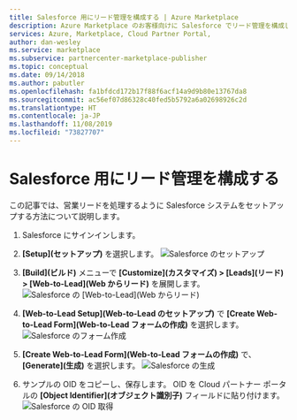 ```yaml
---
title: Salesforce 用にリード管理を構成する | Azure Marketplace
description: Azure Marketplace のお客様向けに Salesforce でリード管理を構成します。
services: Azure, Marketplace, Cloud Partner Portal,
author: dan-wesley
ms.service: marketplace
ms.subservice: partnercenter-marketplace-publisher
ms.topic: conceptual
ms.date: 09/14/2018
ms.author: pabutler
ms.openlocfilehash: fa1bfdcd172b17f88f6acf14a9d9b80e13767da8
ms.sourcegitcommit: ac56ef07d86328c40fed5b5792a6a02698926c2d
ms.translationtype: HT
ms.contentlocale: ja-JP
ms.lasthandoff: 11/08/2019
ms.locfileid: "73827707"
---
```

# <a name="configure-lead-management-for-salesforce"></a>Salesforce 用にリード管理を構成する

この記事では、営業リードを処理するように Salesforce システムをセットアップする方法について説明します。

1. Salesforce にサインインします。
2. **[Setup]\(セットアップ\)** を選択します。
    ![Salesforce のセットアップ](./media/cloud-partner-portal-lead-management-instructions-salesforce/salesforce1.png)

3. **[Build]\(ビルド\)** メニューで **[Customize]\(カスタマイズ\) > [Leads]\(リード\) > [Web-to-Lead]\(Web からリード\)** を展開します。
    ![Salesforce の [Web-to-Lead]\(Web からリード\)](./media/cloud-partner-portal-lead-management-instructions-salesforce/salesforce2.png)

4. **[Web-to-Lead Setup]\(Web-to-Lead のセットアップ\)** で **[Create Web-to-Lead Form]\(Web-to-Lead フォームの作成\)** を選択します。
    ![Salesforce のフォーム作成](./media/cloud-partner-portal-lead-management-instructions-salesforce/salesforce3.png)

5. **[Create Web-to-Lead Form]\(Web-to-Lead フォームの作成\)** で、 **[Generate]\(生成\)** を選択します。 ![Salesforce の生成](./media/cloud-partner-portal-lead-management-instructions-salesforce/salesforce4.png)

6. サンプルの OID をコピーし、保存します。 OID を Cloud パートナー ポータルの **[Object Identifier]\(オブジェクト識別子\)** フィールドに貼り付けます。
![Salesforce の OID 取得](./media/cloud-partner-portal-lead-management-instructions-salesforce/salesforce5.png)
